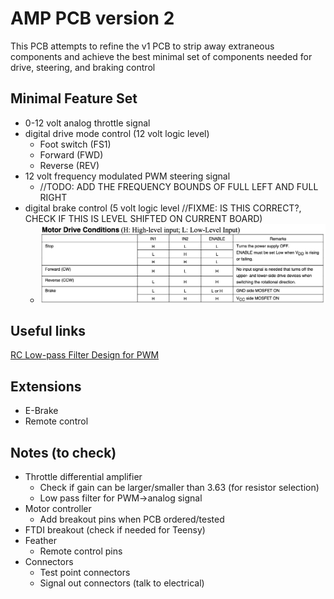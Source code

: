 # AMP PCB version 2

This PCB attempts to refine the v1 PCB to strip away extraneous components and achieve the best minimal set of components needed for drive, steering, and braking control

## Minimal Feature Set

- 0-12 volt analog throttle signal
- digital drive mode control (12 volt logic level)
  - Foot switch (FS1)
  - Forward (FWD)
  - Reverse (REV)
- 12 volt frequency modulated PWM steering signal
  - //TODO: ADD THE FREQUENCY BOUNDS OF FULL LEFT AND FULL RIGHT
- digital brake control (5 volt logic level //FIXME: IS THIS CORRECT?, CHECK IF THIS IS LEVEL SHIFTED ON CURRENT BOARD)
  - ![Brake Control Signals](docs/img/Brake_Control_Signals.png)

## Useful links

[RC Low-pass Filter Design for PWM](http://sim.okawa-denshi.jp/en/PWMtool.php)

## Extensions

- E-Brake
- Remote control

## Notes (to check)

- Throttle differential amplifier
  - Check if gain can be larger/smaller than 3.63 (for resistor selection)
  - Low pass filter for PWM->analog signal
- Motor controller
  - Add breakout pins when PCB ordered/tested
- FTDI breakout (check if needed for Teensy)
- Feather
  - Remote control pins
- Connectors
  - Test point connectors
  - Signal out connectors (talk to electrical)